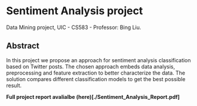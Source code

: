 # Sentiment Analysis project

Data Mining project, UIC - CS583 - Professor: Bing Liu.

## Abstract
In this project we propose an approach for sentiment
analysis classification based on Twitter posts. The chosen
approach embeds data analysis, preprocessing and feature
extraction to better characterize the data. The solution
compares different classification models to get the best possible
result.

**Full project report avalialbe (here)[./Sentiment_Analysis_Report.pdf]**
